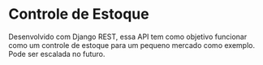 # Controle de Estoque

Desenvolvido com Django REST, essa API tem como objetivo funcionar como um controle de estoque para um pequeno mercado como exemplo.
Pode ser escalada no futuro.
